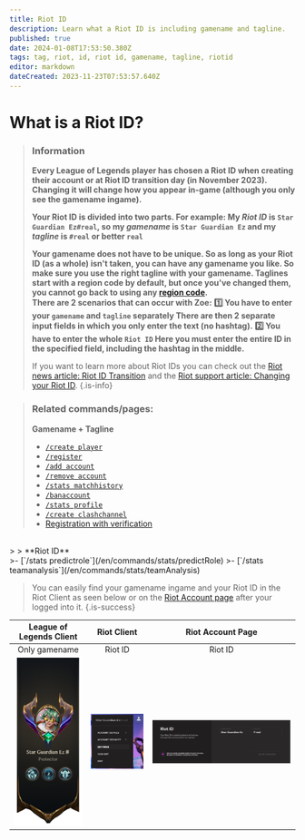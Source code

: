 ```yaml
---
title: Riot ID
description: Learn what a Riot ID is including gamename and tagline.
published: true
date: 2024-01-08T17:53:50.380Z
tags: tag, riot, id, riot id, gamename, tagline, riotid
editor: markdown
dateCreated: 2023-11-23T07:53:57.640Z
---
```


# What is a Riot ID?

>### Information
>**Every League of Legends player has chosen a Riot ID when creating their account or at Riot ID transition day (in November 2023). Changing it will change how you appear in-game (although you only see the gamename ingame).**
>
> **Your Riot ID is divided into two parts. For example:
My _Riot ID_ is `Star Guardian Ez#real`,
so my _gamename_ is `Star Guardian Ez` 
and my _tagline_ is `#real` or better `real`**
>
>**Your gamename does not have to be unique. So as long as your Riot ID (as a whole) isn't taken, you can have any gamename you like. So make sure you use the right tagline with your gamename.
Taglines start with a region code by default, but once you've changed them, you cannot go back to using any [region code](/en/terms/region).** <br>
>**There are 2 scenarios that can occur with Zoe:** 
>**:one: You have to enter your `gamename` and `tagline` separately
>There are then 2 separate input fields in which you only enter the text (no hashtag).** 
>**:two: You have to enter the whole `Riot ID`
>Here you must enter the entire ID in the specified field, including the hashtag in the middle.**
>
>If you want to learn more about Riot IDs you can check out the [Riot news article: Riot ID Transition](https://www.riotgames.com/en/news/reworking-the-riot-id-transition-plan) and the [Riot support article: Changing your Riot ID](https://support-leagueoflegends.riotgames.com/hc/en-us/articles/20631044642963).
>{.is-info}

>### Related commands/pages:
>**Gamename + Tagline** <br>
>-   [`/create player`](/en/commands/create/player)
>-   [`/register`](/en/commands/important/register)
>-   [`/add account`](/en/commands/add/account)
>-   [`/remove account`](/en/commands/remove/account)
>-   [`/stats matchhistory`](/en/commands/stats/matchhistory)
>-   [`/banaccount`](/en/commands/other/banAccount)
>-   [`/stats profile`](/en/commands/stats/profile)
>-   [`/create clashchannel`](/en/commands/create/clashChannel)
>-   [Registration with verification](/en/Guides/RegisterWithVerification)
<br>
>
> **Riot ID** <br>
>-   [`/stats predictrole`](/en/commands/stats/predictRole)
>-   [`/stats teamanalysis`](/en/commands/stats/teamAnalysis)


> You can easily find your gamename ingame and your Riot ID in the Riot Client as seen below or on the [Riot Account page](https://account.riotgames.com/) after your logged into it.
>{.is-success}
  
League of Legends Client | Riot Client | Riot Account Page
:--------: | :--------: | :--------:
Only gamename   | Riot ID   | Riot ID
![](/en_/en_riotid_gamename.png) | ![](/en_/en_riotid_riotclient.png) | ![](/en_/en_riotid_riotaccount.png)
  




